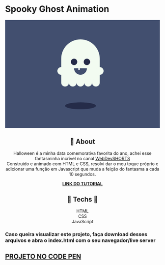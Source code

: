 #  **Spooky Ghost Animation**

![print do projeto](print.png)

<div align="center">

## 	&#127919; **About**
Halloween é a minha data comemorativa favorita do ano, achei esse fantasminha incrível no canal <a href="https://www.youtube.com/c/WebDevSHORTS">WebDevSHORTS</a> <br>
Construido e animado com HTML e CSS, resolvi dar o meu toque próprio e adicionar uma função em Javascript que muda a feição do fantasma a cada 10 segundos. 


</div>

<div align="center"><a href="https://www.youtube.com/watch?v=ea69CKqsVMg&ab_channel=WebDevSHORTS"> 

**LINK DO TUTORIAL** 

</a></div>

<div align="center">

</div>
<div align="center">

## 🔧 **Techs** 🔧

HTML<br/>
CSS<br/>
JavaScript<br/>

</div>

### Caso queira visualizar este projeto, faça download desses arquivos e abra o index.html com o seu navegador/live server

## <a href="https://codepen.io/thiagofang/pen/GRdXMyw">PROJETO NO CODE PEN</a>